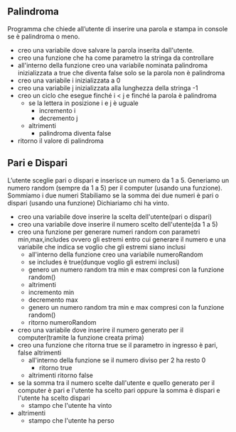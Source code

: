 ## Palindroma

Programma che chiede all’utente di inserire una parola e stampa in console se è palindroma o meno.

- creo una variabile dove salvare la parola inserita dall'utente.
- creo una funzione che ha come parametro la stringa da controllare
- all'interno della funzione creo una variabile nominata palindroma inizializzata a true che diventa false solo se la parola non è palindroma
- creo una variabile i inizializzata a 0
- creo una variabile j inizializzata alla lunghezza della stringa -1
- creo un ciclo che esegue finché i < j e finché la parola è palindroma
  - se la lettera in posizione i e j è uguale
    - incremento i
    - decremento j
  - altrimenti
    - palindroma diventa false
- ritorno il valore di palindroma

## Pari e Dispari

L’utente sceglie pari o dispari e inserisce un numero da 1 a 5.
Generiamo un numero random (sempre da 1 a 5) per il computer (usando una funzione).
Sommiamo i due numeri
Stabiliamo se la somma dei due numeri è pari o dispari (usando una funzione)
Dichiariamo chi ha vinto.

- creo una variabile dove inserire la scelta dell'utente(pari o dispari)
- creo una variabile dove inserire il numero scelto dell'utente(da 1 a 5)
- creo una funzione per generare numeri random con parametri min,max,includes ovvero gli estremi entro cui generare il numero e una variabile che indica se voglio che gli estremi siano inclusi
  - all'interno della funzione creo una variabile numeroRandom
  - se includes è true(dunque voglio gli estremi inclusi)
  - genero un numero random tra min e max compresi con la funzione random()
  - altrimenti
  - incremento min
  - decremento max
  - genero un numero random tra min e max compresi con la funzione random()
  - ritorno numeroRandom
- creo una variabile dove inserire il numero generato per il computer(tramite la funzione creata prima)
- creo una funzione che ritorna true se il parametro in ingresso è pari, false altrimenti
  - all'interno della funzione se il numero diviso per 2 ha resto 0
    - ritorno true
  - altrimenti ritorno false
- se la somma tra il numero scelte dall'utente e quello generato per il computer è pari e l'utente ha scelto pari oppure la somma è dispari e l'utente ha scelto dispari
  - stampo che l'utente ha vinto
- altrimenti
  - stampo che l'utente ha perso

